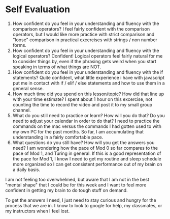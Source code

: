 # Self Evaluation

1. How confident do you feel in your understanding and fluency with the comparison operators?
I feel fairly confident with the comparison operators, but I would like more practice with strict comparison and "loose" comparison in practical excercises with strings / non number forms.
1. How confident do you feel in your understanding and fluency with the logical operators?
Confident! Logical operators feel fairly natural for me to consider things by, even if the phrasing gets weird when you start speaking in terms of what things are NOT.
1. How confident do you feel in your understanding and fluency with the if statements?
Quite confident, what little experience i have with javascript put me in contact with if / elif / else statements and how to use them in a general sense.
1. How much time did you spend on this lesson/topic? How did that line up with your time estimate?
I spent about 1 hour on this excercise, not counting the time to record the video and post it to my small group channel.
1. What do you still need to practice or learn? How will you do that? Do you need to adjust your calendar in order to do that?
I need to practice the commands on the mac versus the commands I had gotten used to with my own PC for the past months. So far, I am accumulating that understanding in a fairly comfortable pace.
1. What questions do you still have? How will you get the answers you need?
I am wondering how the pace of Mod 0 so far compares to the pace of Mod 1, and Turing in general. If this is a good representation of the pace for Mod 1, I know I need to get my routine and sleep schedule more organized so I can get consistent performance out of my brain on a daily basis. 

I am not feeling too overwhelmed, but aware that I am not in the best "mental shape" that I could be for this week and I want to feel more confident in getting my brain to do tough stuff on demand. 

To get the answers I need, I just need to stay curious and hungry for the process that we are in. I know to look to google for help, my classmates, or my instructors when I feel lost.